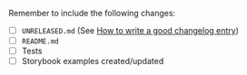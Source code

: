 <!--
Thanks for contributing to Backpack :pray:
Please include a description of the changes you are introducing and some screenshots if appropriate.
-->

Remember to include the following changes:

- [ ] `UNRELEASED.md` (See [How to write a good changelog entry](https://github.com/Skyscanner/backpack/blob/main/CHANGELOG_FORMAT.md))
- [ ] `README.md`
- [ ] Tests
- [ ] Storybook examples created/updated
